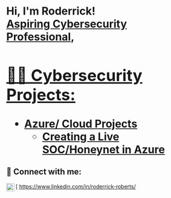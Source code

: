 <h1>Hi, I'm Roderrick! <br/><a href="https://github.com/GuruJackie13/Gurujackie13">Aspiring Cybersecurity Professional</a>,<a href=https://www.linkedin.com/in/roderrick-roberts/>
<h2>👨‍💻 Cybersecurity Projects:</h2>

- <b>Azure/ Cloud Projects</b>
  - [Creating a Live SOC/Honeynet in Azure](https://github.com/GuruJackie13/Azure_SOC)



<h2> 🤳 Connect with me:</h2>

[<img align="left" alt="JoshMadakor | LinkedIn" width="22px" src="https://cdn.jsdelivr.net/npm/simple-icons@v3/icons/linkedin.svg" />
https://www.linkedin.com/in/roderrick-roberts/

<!--
**joshmadakor1/joshmadakor1** is a ✨ _special_ ✨ repository because its `README.md` (this file) appears on your GitHub profile.

Here are some ideas to get you started:

- 🔭 I’m currently working on ...
- 🌱 I’m currently learning ...
- 👯 I’m looking to collaborate on ...
- 🤔 I’m looking for help with ...
- 💬 Ask me about ...
- 📫 How to reach me: ...
- 😄 Pronouns: ...
- ⚡ Fun fact: ...
